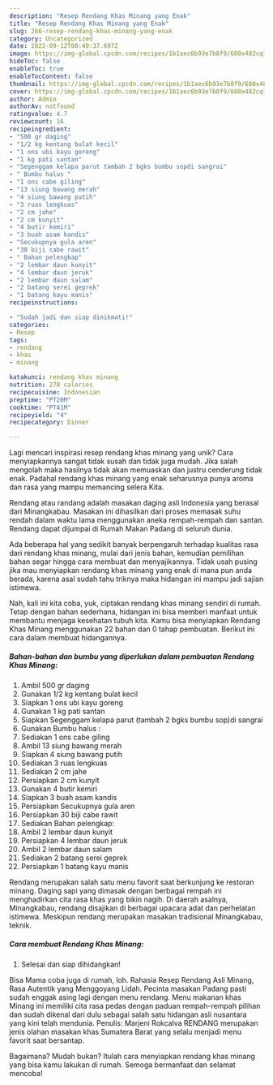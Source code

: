 ```yaml
---
description: "Resep Rendang Khas Minang yang Enak"
title: "Resep Rendang Khas Minang yang Enak"
slug: 266-resep-rendang-khas-minang-yang-enak
category: Uncategorized
date: 2022-09-12T00:49:37.697Z
image: https://img-global.cpcdn.com/recipes/1b1aec6b93e7b8f9/680x482cq70/rendang-khas-minang-foto-resep-utama.jpg
hideToc: false
enableToc: true
enableTocContent: false
thumbnail: https://img-global.cpcdn.com/recipes/1b1aec6b93e7b8f9/680x482cq70/rendang-khas-minang-foto-resep-utama.jpg
cover: https://img-global.cpcdn.com/recipes/1b1aec6b93e7b8f9/680x482cq70/rendang-khas-minang-foto-resep-utama.jpg
author: Admin
authorAv: notfound
ratingvalue: 4.7
reviewcount: 16
recipeingredient:
- "500 gr daging"
- "1/2 kg kentang bulat kecil"
- "1 ons ubi kayu goreng"
- "1 kg pati santan"
- "Segenggam kelapa parut tambah 2 bgks bumbu sopdi sangrai"
- " Bumbu halus "
- "1 ons cabe giling"
- "13 siung bawang merah"
- "4 siung bawang putih"
- "3 ruas lengkuas"
- "2 cm jahe"
- "2 cm kunyit"
- "4 butir kemiri"
- "3 buah asam kandis"
- "Secukupnya gula aren"
- "30 biji cabe rawit"
- " Bahan pelengkap"
- "2 lembar daun kunyit"
- "4 lembar daun jeruk"
- "2 lembar daun salam"
- "2 batang serei geprek"
- "1 batang kayu manis"
recipeinstructions:

- "Sudah jadi dan siap dinikmati!"
categories:
- Resep
tags:
- rendang
- khas
- minang

katakunci: rendang khas minang 
nutrition: 278 calories
recipecuisine: Indonesian
preptime: "PT20M"
cooktime: "PT41M"
recipeyield: "4"
recipecategory: Dinner

---
```





Lagi mencari inspirasi resep rendang khas minang yang unik? Cara menyiapkannya sangat tidak susah dan tidak juga mudah. Jika salah mengolah maka hasilnya tidak akan memuaskan dan justru cenderung tidak enak. Padahal rendang khas minang yang enak seharusnya punya aroma dan rasa yang mampu memancing selera Kita.





Rendang atau randang adalah masakan daging asli Indonesia yang berasal dari Minangkabau. Masakan ini dihasilkan dari proses memasak suhu rendah dalam waktu lama menggunakan aneka rempah-rempah dan santan. Rendang dapat dijumpai di Rumah Makan Padang di seluruh dunia.

Ada beberapa hal yang sedikit banyak berpengaruh terhadap kualitas rasa dari rendang khas minang, mulai dari jenis bahan, kemudian pemilihan bahan segar hingga cara membuat dan menyajikannya. Tidak usah pusing jika mau menyiapkan rendang khas minang yang enak di mana pun anda berada, karena asal sudah tahu triknya maka hidangan ini mampu jadi sajian istimewa.






Nah, kali ini kita coba, yuk, ciptakan rendang khas minang sendiri di rumah. Tetap dengan bahan sederhana, hidangan ini bisa memberi manfaat untuk membantu menjaga kesehatan tubuh kita. Kamu bisa menyiapkan Rendang Khas Minang menggunakan 22 bahan dan 0 tahap pembuatan. Berikut ini cara dalam membuat hidangannya.

<!--inarticleads1-->

##### Bahan-bahan dan bumbu yang diperlukan dalam pembuatan Rendang Khas Minang:

1. Ambil 500 gr daging
1. Gunakan 1/2 kg kentang bulat kecil
1. Siapkan 1 ons ubi kayu goreng
1. Gunakan 1 kg pati santan
1. Siapkan Segenggam kelapa parut (tambah 2 bgks bumbu sop)di sangrai
1. Gunakan  Bumbu halus :
1. Sediakan 1 ons cabe giling
1. Ambil 13 siung bawang merah
1. Siapkan 4 siung bawang putih
1. Sediakan 3 ruas lengkuas
1. Sediakan 2 cm jahe
1. Persiapkan 2 cm kunyit
1. Gunakan 4 butir kemiri
1. Siapkan 3 buah asam kandis
1. Persiapkan Secukupnya gula aren
1. Persiapkan 30 biji cabe rawit
1. Sediakan  Bahan pelengkap:
1. Ambil 2 lembar daun kunyit
1. Persiapkan 4 lembar daun jeruk
1. Ambil 2 lembar daun salam
1. Sediakan 2 batang serei geprek
1. Persiapkan 1 batang kayu manis


Rendang merupakan salah satu menu favorit saat berkunjung ke restoran minang. Daging sapi yang dimasak dengan berbagai rempah ini menghadirkan cita rasa khas yang bikin nagih. Di daerah asalnya, Minangkabau, rendang disajikan di berbagai upacara adat dan perhelatan istimewa. Meskipun rendang merupakan masakan tradisional Minangkabau, teknik. 

<!--inarticleads2-->

##### Cara membuat Rendang Khas Minang:


1. Selesai dan siap dihidangkan!

Bisa Mama coba juga di rumah, loh. Rahasia Resep Rendang Asli Minang, Rasa Autentik yang Menggoyang Lidah. Pecinta masakan Padang pasti sudah enggak asing lagi dengan menu rendang. Menu makanan khas Minang ini memiliki cita rasa pedas dengan paduan rempah-rempah pilihan dan sudah dikenal dari dulu sebagai salah satu hidangan asli nusantara yang kini telah mendunia. Penulis: Marjeni Rokcalva RENDANG merupakan jenis olahan masakan khas Sumatera Barat yang selalu menjadi menu favorit saat bersantap. 

Bagaimana? Mudah bukan? Itulah cara menyiapkan rendang khas minang yang bisa kamu lakukan di rumah. Semoga bermanfaat dan selamat mencoba!
